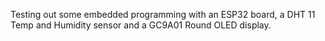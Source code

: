 Testing out some embedded programming with an ESP32 board, a DHT 11 Temp and Humidity sensor and a GC9A01 Round OLED display.
